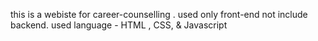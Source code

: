 this is a webiste for career-counselling .
used only front-end not include backend.
used language - HTML , CSS, & Javascript
